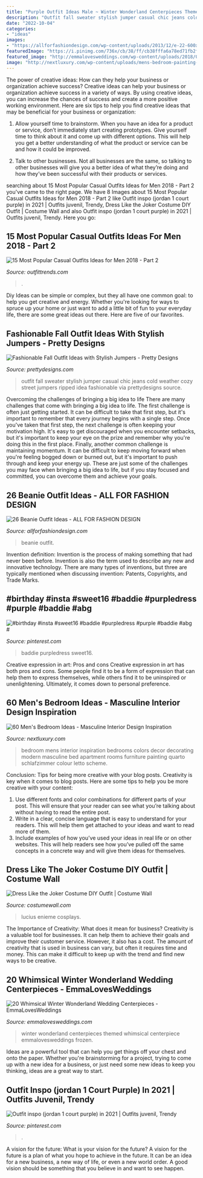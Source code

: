 ```yaml
---
title: "Purple Outfit Ideas Male ~ Winter Wonderland Centerpieces Themed Whimsical Centerpiece Emmalovesweddings Frozen"
description: "Outfit fall sweater stylish jumper casual chic jeans cold weather cozy street jumpers ripped idea fashionable via prettydesigns source"
date: "2022-10-04"
categories:
- "ideas"
images:
- "https://allforfashiondesign.com/wp-content/uploads/2013/12/e-22-600x880.jpg"
featuredImage: "https://i.pinimg.com/736x/cb/38/ff/cb38fffa6a78ed71fb2fc10610ed39e7.jpg"
featured_image: "http://emmalovesweddings.com/wp-content/uploads/2018/07/winter-themed-wedding-centerpiece-ideas-for-2018.jpg"
image: "http://nextluxury.com/wp-content/uploads/mens-bedroom-painting-ideas.jpg"
---
```



The power of creative ideas: How can they help your business or organization achieve success?
Creative ideas can help your business or organization achieve success in a variety of ways. By using creative ideas, you can increase the chances of success and create a more positive working environment. Here are six tips to help you find creative ideas that may be beneficial for your business or organization:
1. Allow yourself time to brainstorm. When you have an idea for a product or service, don’t immediately start creating prototypes. Give yourself time to think about it and come up with different options. This will help you get a better understanding of what the product or service can be and how it could be improved.

2. Talk to other businesses. Not all businesses are the same, so talking to other businesses will give you a better idea of what they’re doing and how they’ve been successful with their products or services.

	

		
searching about 15 Most Popular Casual Outfits Ideas for Men 2018 - Part 2 you've came to the right page. We have 8 Images about 15 Most Popular Casual Outfits Ideas for Men 2018 - Part 2 like Outfit inspo (jordan 1 court purple) in 2021 | Outfits juvenil, Trendy, Dress Like the Joker Costume DIY Outfit | Costume Wall and also Outfit inspo (jordan 1 court purple) in 2021 | Outfits juvenil, Trendy. Here you go:
		
    
## 15 Most Popular Casual Outfits Ideas For Men 2018 - Part 2

<img loading=lazy src="https://www.outfittrends.com/wp-content/uploads/2015/02/0c6901ab89e5360ca89ee38988cac8db.jpg" onerror="this.onerror=null;this.src='https://tse3.mm.bing.net/th?id=OIP.F_BWoH1NXVyHZlES8vT6pgHaMC&amp;pid=15.1';" alt="15 Most Popular Casual Outfits Ideas for Men 2018 - Part 2">

_Source: outfittrends.com_

>. 

	

Diy Ideas can be simple or complex, but they all have one common goal: to help you get creative and energy. Whether you're looking for ways to spruce up your home or just want to add a little bit of fun to your everyday life, there are some great ideas out there. Here are five of our favorites.

    
## Fashionable Fall Outfit Ideas With Stylish Jumpers - Pretty Designs

<img loading=lazy src="https://www.prettydesigns.com/wp-content/uploads/2014/10/Black-Jumper-with-Ripped-Jeans-for-Fall.jpg" onerror="this.onerror=null;this.src='https://tse4.mm.bing.net/th?id=OIP.gMGvScFrSvOMZgCjRU32UgHaK3&amp;pid=15.1';" alt="Fashionable Fall Outfit Ideas with Stylish Jumpers - Pretty Designs">

_Source: prettydesigns.com_

>outfit fall sweater stylish jumper casual chic jeans cold weather cozy street jumpers ripped idea fashionable via prettydesigns source. 

	

Overcoming the challenges of bringing a big idea to life
There are many challenges that come with bringing a big idea to life. The first challenge is often just getting started. It can be difficult to take that first step, but it's important to remember that every journey begins with a single step. Once you've taken that first step, the next challenge is often keeping your motivation high. It's easy to get discouraged when you encounter setbacks, but it's important to keep your eye on the prize and remember why you're doing this in the first place. Finally, another common challenge is maintaining momentum. It can be difficult to keep moving forward when you're feeling bogged down or burned out, but it's important to push through and keep your energy up. These are just some of the challenges you may face when bringing a big idea to life, but if you stay focused and committed, you can overcome them and achieve your goals.

    
## 26 Beanie Outfit Ideas - ALL FOR FASHION DESIGN

<img loading=lazy src="https://allforfashiondesign.com/wp-content/uploads/2013/12/e-22-600x880.jpg" onerror="this.onerror=null;this.src='https://tse1.mm.bing.net/th?id=OIP.Tmq1bzAoDlnqOr6FOTGvuQHaK3&amp;pid=15.1';" alt="26 Beanie Outfit Ideas - ALL FOR FASHION DESIGN">

_Source: allforfashiondesign.com_

>beanie outfit. 

	

Invention definition:
Invention is the process of making something that had never been before. Invention is also the term used to describe any new and innovative technology. There are many types of inventions, but three are typically mentioned when discussing invention: Patents, Copyrights, and Trade Marks.

    
## #birthday #insta #sweet16 #baddie #purpledress #purple #baddie #abg #

<img loading=lazy src="https://i.pinimg.com/736x/87/3b/81/873b81afece66221f82b41c50ccc6e1a.jpg" onerror="this.onerror=null;this.src='https://tse3.mm.bing.net/th?id=OIP.B6D7njCPIMVchmj10hzQvgHaJ3&amp;pid=15.1';" alt="#birthday #insta #sweet16 #baddie #purpledress #purple #baddie #abg #">

_Source: pinterest.com_

>baddie purpledress sweet16. 

	

Creative expression in art: Pros and cons
Creative expression in art has both pros and cons. Some people find it to be a form of expression that can help them to express themselves, while others find it to be uninspired or unenlightening. Ultimately, it comes down to personal preference.

    
## 60 Men&#039;s Bedroom Ideas - Masculine Interior Design Inspiration

<img loading=lazy src="http://nextluxury.com/wp-content/uploads/mens-bedroom-painting-ideas.jpg" onerror="this.onerror=null;this.src='https://tse3.mm.bing.net/th?id=OIP.XbTt_p87wGlZYx_7eCNI5AHaJ6&amp;pid=15.1';" alt="60 Men&#039;s Bedroom Ideas - Masculine Interior Design Inspiration">

_Source: nextluxury.com_

>bedroom mens interior inspiration bedrooms colors decor decorating modern masculine bed apartment rooms furniture painting quarto schlafzimmer colour letto scheme. 

	

Conclusion: Tips for being more creative with your blog posts.
Creativity is key when it comes to blog posts. Here are some tips to help you be more creative with your content: 
1. Use different fonts and color combinations for different parts of your post. This will ensure that your reader can see what you’re talking about without having to read the entire post. 
2. Write in a clear, concise language that is easy to understand for your readers. This will help them get attached to your ideas and want to read more of them. 
3. Include examples of how you’ve used your ideas in real life or on other websites. This will help readers see how you’ve pulled off the same concepts in a concrete way and will give them ideas for themselves. 

    
## Dress Like The Joker Costume DIY Outfit | Costume Wall

<img loading=lazy src="http://cdn.costumewall.com/wp-content/uploads/2015/10/joker-dark-knight-cosplay-6.jpg" onerror="this.onerror=null;this.src='https://tse1.mm.bing.net/th?id=OIP.I34iXdvhHaBl21AChmHCmQHaLH&amp;pid=15.1';" alt="Dress Like the Joker Costume DIY Outfit | Costume Wall">

_Source: costumewall.com_

>lucius enieme cosplays. 

	

The Importance of Creativity: What does it mean for business?
Creativity is a valuable tool for businesses. It can help them to achieve their goals and improve their customer service. However, it also has a cost. The amount of creativity that is used in business can vary, but often it requires time and money. This can make it difficult to keep up with the trend and find new ways to be creative.

    
## 20 Whimsical Winter Wonderland Wedding Centerpieces - EmmaLovesWeddings

<img loading=lazy src="http://emmalovesweddings.com/wp-content/uploads/2018/07/winter-themed-wedding-centerpiece-ideas-for-2018.jpg" onerror="this.onerror=null;this.src='https://tse2.mm.bing.net/th?id=OIP.JgI9_YyhNVuxZ0aEyJVeEAHaLD&amp;pid=15.1';" alt="20 Whimsical Winter Wonderland Wedding Centerpieces - EmmaLovesWeddings">

_Source: emmalovesweddings.com_

>winter wonderland centerpieces themed whimsical centerpiece emmalovesweddings frozen. 

	

Ideas are a powerful tool that can help you get things off your chest and onto the paper. Whether you're brainstorming for a project, trying to come up with a new idea for a business, or just need some new ideas to keep you thinking, ideas are a great way to start.

    
## Outfit Inspo (jordan 1 Court Purple) In 2021 | Outfits Juvenil, Trendy

<img loading=lazy src="https://i.pinimg.com/736x/cb/38/ff/cb38fffa6a78ed71fb2fc10610ed39e7.jpg" onerror="this.onerror=null;this.src='https://tse4.mm.bing.net/th?id=OIP.ykzBPN439kaXoOJRUhqttAHaJ3&amp;pid=15.1';" alt="Outfit inspo (jordan 1 court purple) in 2021 | Outfits juvenil, Trendy">

_Source: pinterest.com_

>. 

	

A vision for the future: What is your vision for the future?
A vision for the future is a plan of what you hope to achieve in the future. It can be an idea for a new business, a new way of life, or even a new world order. A good vision should be something that you believe in and want to see happen.

